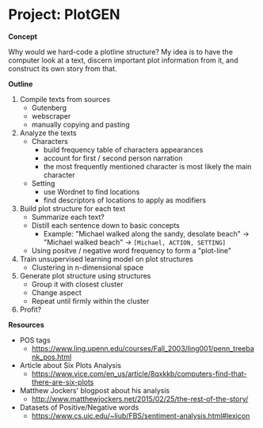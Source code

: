 # Project: PlotGEN

**Concept**

Why would we hard-code a plotline structure? My idea is to have the computer look at a text, discern important plot information from it, and construct its own story from that.

**Outline**
1. Compile texts from sources
    - Gutenberg
    - webscraper
    - manually copying and pasting
2. Analyze the texts
    - Characters
        - build frequency table of characters appearances
        - account for first / second person narration
        - the most frequently mentioned character is most likely the main character
    - Setting
        - use Wordnet to find locations
        - find descriptors of locations to apply as modifiers
3. Build plot structure for each text
    - Summarize each text?
    - Distill each sentence down to basic concepts
        - Example: "Michael walked along the sandy, desolate beach" -> "Michael walked beach" -> `[Michael, ACTION, SETTING]`
    - Using positve / negative word frequency to form a "plot-line"
4. Train unsupervised learning model on plot structures
    - Clustering in n-dimensional space
5. Generate plot structure using structures
    - Group it with closest cluster
    - Change aspect
    - Repeat until firmly within the cluster
6. Profit?

**Resources**

- POS tags
    - https://www.ling.upenn.edu/courses/Fall_2003/ling001/penn_treebank_pos.html
- Article about Six Plots Analysis
    - https://www.vice.com/en_us/article/8qxkkb/computers-find-that-there-are-six-plots
- Matthew Jockers' blogpost about his analysis
    - http://www.matthewjockers.net/2015/02/25/the-rest-of-the-story/
- Datasets of Positive/Negative words
    - https://www.cs.uic.edu/~liub/FBS/sentiment-analysis.html#lexicon